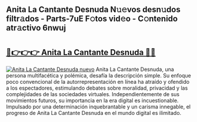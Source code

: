 ## Anita La Cantante Desnuda N𝚞𝚎vos desn𝚞dos filtr𝚊dos - Parts-7uE F𝚘tos vid𝚎o - C𝚘ntenido atr𝚊ctivo 6nwuj

# <h2><a href="http://mb7jqe.tromn.icu/?c=Anita+La+Cantante+Desnuda">🔗👉👉👉 Anita La Cantante Desnuda 🔗🔗</a></h2>

[![Anita La Cantante Desnuda nuevo](https://i.imgur.com/pEAQMta.gif)](http://mb7jqe.tromn.icu/?c=Anita+La+Cantante+Desnuda)
Anita La Cantante Desnuda, una persona multifacética y polémica, desafía la descripción simple. Su enfoque poco convencional de la autorrepresentación en línea ha atraído y ofendido a los espectadores, estimulando debates sobre moralidad, privacidad y las complejidades de las sociedades virtuales. Independientemente de sus movimientos futuros, su importancia en la era digital es incuestionable. Impulsado por una determinación inquebrantable y un carisma innegable, el progreso de Anita La Cantante Desnuda en el mundo digital es ilimitado.
